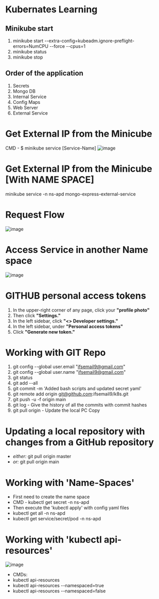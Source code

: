 # Kubernates Learning

## Minikube start
1. minikube start --extra-config=kubeadm.ignore-preflight-errors=NumCPU --force --cpus=1
2. minikube status
3. minikube stop

## Order of the application
1. Secrets
2. Mongo DB
3. Internal Service
4. Config Maps
5. Web Server
6. External Service

# Get External IP from the Minicube
CMD - $ minikube service [Service-Name]
![image](https://github.com/ifsemail9/k8s/assets/133851700/f448eeef-be18-4718-b1e3-36c71433f2d0)

# Get External IP from the Minicube [With NAME SPACE]
 minikube service -n ns-apd mongo-express-external-service

# Request Flow
![image](https://github.com/ifsemail9/k8s/assets/133851700/5b7293f8-b572-41c4-86dc-bc723d011269)

# Access Service in another Name space
![image](https://github.com/ifsemail9/k8s/assets/133851700/0e2627ed-476d-49fd-b89c-99345e26524d)

# GITHUB personal access tokens
1. In the upper-right corner of any page, click your **"profile photo"**
2. Then click **"Settings."**
3. In the left sidebar, click **"<> Developer settings."**
4. In the left sidebar, under  **"Personal access tokens"**
5. Click **"Generate new token."**

# Working with GIT Repo
1. git config --global user.email "ifsemail9@gmail.com"
2. git config --global user.name "ifsemail9@gmail.com"
3. git status
4. git add --all
5. git commit -m 'Added bash scripts and updated secret yaml'
6. git remote add origin git@github.com:ifsemail9/k8s.git
7. git push -u -f origin main
8. git log - Give the history of all the commits with commit hashes
9. git pull origin - Update the local PC Copy
 
# Updating a local repository with changes from a GitHub repository
- _either:_    git pull origin master
- _or:_   git pull origin main

# Working with 'Name-Spaces'
- First need to create the name space
- CMD - kubectl get secret -n ns-apd
- Then execute the 'kubectl apply' with config yaml files
- kubectl get all -n ns-apd
- kubectl get service/secret/pod -n ns-apd

# Working with 'kubectl api-resources'
![image](https://github.com/ifsemail9/k8s/assets/133851700/0aaf2eb0-effd-42f6-a035-bd1bb1e29642)
- CMDs:
- kubectl api-resources
- kubectl api-resources --namespaced=true
- kubectl api-resources --namespaced=false


